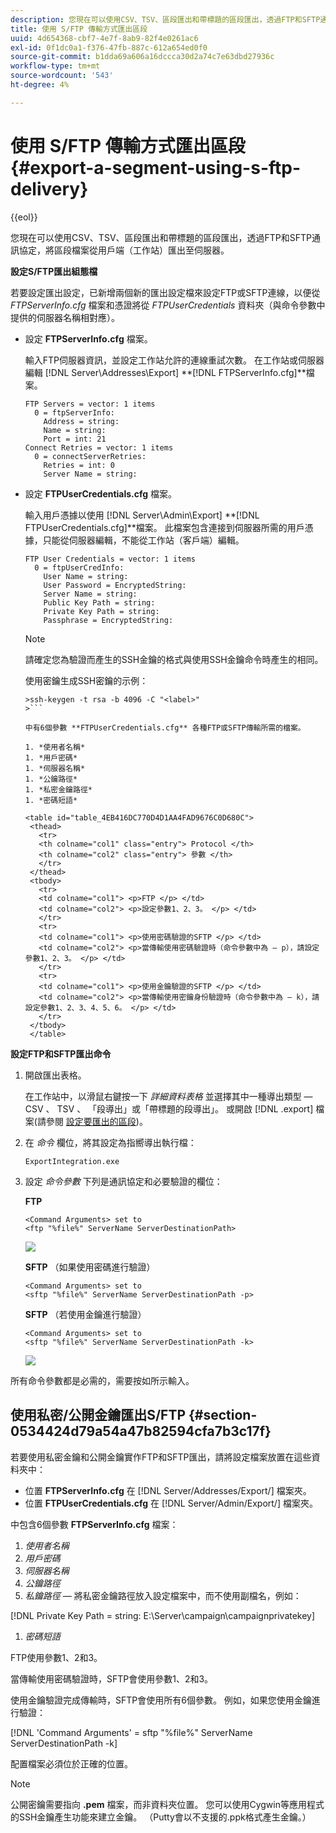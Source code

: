 ```yaml
---
description: 您現在可以使用CSV、TSV、區段匯出和帶標題的區段匯出，透過FTP和SFTP通訊協定，將區段檔案從用戶端（工作站）匯出至伺服器。
title: 使用 S/FTP 傳輸方式匯出區段
uuid: 4d654368-cbf7-4e7f-8ab9-82f4e0261ac6
exl-id: 0f1dc0a1-f376-47fb-887c-612a654ed0f0
source-git-commit: b1dda69a606a16dccca30d2a74c7e63dbd27936c
workflow-type: tm+mt
source-wordcount: '543'
ht-degree: 4%

---
```


# 使用 S/FTP 傳輸方式匯出區段{#export-a-segment-using-s-ftp-delivery}

{{eol}}

您現在可以使用CSV、TSV、區段匯出和帶標題的區段匯出，透過FTP和SFTP通訊協定，將區段檔案從用戶端（工作站）匯出至伺服器。

**設定S/FTP匯出組態檔**

若要設定匯出設定，已新增兩個新的匯出設定檔來設定FTP或SFTP連線，以便從 *FTPServerInfo.cfg* 檔案和憑證將從 *FTPUserCredentials* 資料夾（與命令參數中提供的伺服器名稱相對應）。

* 設定 **FTPServerInfo.cfg** 檔案。

   輸入FTP伺服器資訊，並設定工作站允許的連線重試次數。 在工作站或伺服器編輯&#x200B; [!DNL Server\Addresses\Export\] **[!DNL FTPServerInfo.cfg]**檔案。

   ```
   FTP Servers = vector: 1 items 
     0 = ftpServerInfo:  
       Address = string:  
       Name = string:  
       Port = int: 21 
   Connect Retries = vector: 1 items 
     0 = connectServerRetries:  
       Retries = int: 0 
       Server Name = string:
   ```

* 設定 **FTPUserCredentials.cfg** 檔案。

   輸入用戶憑據以使用&#x200B; [!DNL Server\Admin\Export\] **[!DNL FTPUserCredentials.cfg]**檔案。 此檔案包含連接到伺服器所需的用戶憑據，只能從伺服器編輯，不能從工作站（客戶端）編輯。

   ```
   FTP User Credentials = vector: 1 items 
     0 = ftpUserCredInfo: 
       User Name = string:  
       User Password = EncryptedString:  
       Server Name = string:  
       Public Key Path = string:  
       Private Key Path = string:  
       Passphrase = EncryptedString:
   ```

   >[!NOTE]
   >
   >請確定您為驗證而產生的SSH金鑰的格式與使用SSH金鑰命令時產生的相同。
   >
   >使用密鑰生成SSH密鑰的示例：
   >
   >
   ```
   >ssh-keygen -t rsa -b 4096 -C "<label>"
   >```

   中有6個參數 **FTPUserCredentials.cfg** 各種FTP或SFTP傳輸所需的檔案。

   1. *使用者名稱*
   1. *用戶密碼*
   1. *伺服器名稱*
   1. *公鑰路徑*
   1. *私密金鑰路徑*
   1. *密碼短語*

   <table id="table_4EB416DC770D4D1AA4FAD9676C0D680C"> 
    <thead> 
      <tr> 
      <th colname="col1" class="entry"> Protocol </th> 
      <th colname="col2" class="entry"> 參數 </th> 
      </tr> 
    </thead>
    <tbody> 
      <tr> 
      <td colname="col1"> <p>FTP </p> </td> 
      <td colname="col2"> <p>設定參數1、2、3。 </p> </td> 
      </tr> 
      <tr> 
      <td colname="col1"> <p>使用密碼驗證的SFTP </p> </td> 
      <td colname="col2"> <p>當傳輸使用密碼驗證時（命令參數中為 — p），請設定參數1、2、3。 </p> </td> 
      </tr> 
      <tr> 
      <td colname="col1"> <p>使用金鑰驗證的SFTP </p> </td> 
      <td colname="col2"> <p>當傳輸使用密鑰身份驗證時（命令參數中為 — k），請設定參數1、2、3、4、5、6。 </p> </td> 
      </tr> 
    </tbody> 
    </table>

**設定FTP和SFTP匯出命令**

1. 開啟匯出表格。

   在工作站中，以滑鼠右鍵按一下 *詳細資料表格* 並選擇其中一種導出類型 — CSV 、 TSV 、 「段導出」或「帶標題的段導出」。 或開啟 [!DNL .export] 檔案(請參閱 [設定要匯出的區段](../../../home/c-get-started/c-exp-data-seg-exp/t-config-sgts-expt.md#task-8857f221fa66463990ec9b60db6db372))。

1. 在 *命令* 欄位，將其設定為指嚮導出執行檔：

   ```
   ExportIntegration.exe
   ```

1. 設定 *命令參數* 下列是通訊協定和必要驗證的欄位：

   **FTP**

   ```
   <Command Arguments> set to  
   <ftp "%file%" ServerName ServerDestinationPath>
   ```

   ![](assets/FTP_Command_arguments.png)

   **SFTP** （如果使用密碼進行驗證）

   ```
   <Command Arguments> set to  
   <sftp "%file%" ServerName ServerDestinationPath -p>
   ```

   **SFTP** （若使用金鑰進行驗證）

   ```
   <Command Arguments> set to  
   <sftp "%file%" ServerName ServerDestinationPath -k>
   ```

   ![](assets/SFTP_command_arguments.png)

所有命令參數都是必需的，需要按如所示輸入。

## 使用私密/公開金鑰匯出S/FTP {#section-0534424d79a54a47b82594cfa7b3c17f}

若要使用私密金鑰和公開金鑰實作FTP和SFTP匯出，請將設定檔案放置在這些資料夾中：

* 位置 **FTPServerInfo.cfg** 在 [!DNL Server/Addresses/Export/] 檔案夾。
* 位置 **FTPUserCredentials.cfg** 在 [!DNL Server/Admin/Export/] 檔案夾。

中包含6個參數 **FTPServerInfo.cfg** 檔案：

1. *使用者名稱*
1. *用戶密碼*
1. *伺服器名稱*
1. *公鑰路徑*
1. *私鑰路徑 —* 將私密金鑰路徑放入設定檔案中，而不使用副檔名，例如：

[!DNL Private Key Path = string: E:\\Server\\campaign\\campaignprivatekey]

1. *密碼短語*

FTP使用參數1、2和3。

當傳輸使用密碼驗證時，SFTP會使用參數1、2和3。

使用金鑰驗證完成傳輸時，SFTP會使用所有6個參數。 例如，如果您使用金鑰進行驗證：

[!DNL 'Command Arguments' = sftp "%file%" ServerName ServerDestinationPath -k]

配置檔案必須位於正確的位置。

>[!NOTE]
>
>公開密鑰需要指向 **.pem** 檔案，而非資料夾位置。 您可以使用Cygwin等應用程式的SSH金鑰產生功能來建立金鑰。 （Putty會以不支援的.ppk格式產生金鑰。）
